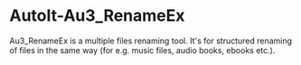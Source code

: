 # AutoIt-Au3_RenameEx
Au3_RenameEx is a multiple files renaming tool.
It's for structured renaming of files in the same way (for e.g. music files, audio books, ebooks etc.).
